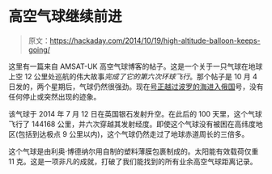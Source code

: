 # 高空气球继续前进

> 原文：<https://hackaday.com/2014/10/19/high-altitude-balloon-keeps-going/>

这里有一篇来自 AMSAT-UK 高空气球博客的帖子。这是一个关于一只气球在地球上空 12 公里处巡航的伟大故事*完成了它的第六次环球飞行*。那个帖子是 10 月 4 日发的，两个星期后，气球仍然很强劲。现在[号正越过波罗的海进入俄国](http://habitat.habhub.org/mobile-tracker/?focus=B-64)号，没有任何停止或突然出现的迹象。

该气球于 2014 年 7 月 12 日在英国银石发射升空。在此后的 100 天里，这个气球飞行了 144168 公里，并六次穿越其发射经度。即使这个气球没有被困在高纬度地区(包括到达极点 9 公里以内)，这个气球仍然走过了地球赤道周长的三倍多。

这个气球是由利奥·博德纳尔用自制的塑料薄膜包裹制成的。太阳能有效载荷仅重 11 克。这是一项非凡的成就，打破了我们能找到的所有业余高空气球距离记录。